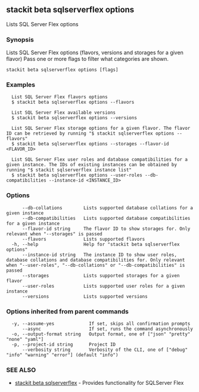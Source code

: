 ## stackit beta sqlserverflex options

Lists SQL Server Flex options

### Synopsis

Lists SQL Server Flex options (flavors, versions and storages for a given flavor)
Pass one or more flags to filter what categories are shown.

```
stackit beta sqlserverflex options [flags]
```

### Examples

```
  List SQL Server Flex flavors options
  $ stackit beta sqlserverflex options --flavors

  List SQL Server Flex available versions
  $ stackit beta sqlserverflex options --versions

  List SQL Server Flex storage options for a given flavor. The flavor ID can be retrieved by running "$ stackit sqlserverflex options --flavors"
  $ stackit beta sqlserverflex options --storages --flavor-id <FLAVOR_ID>

  List SQL Server Flex user roles and database compatibilities for a given instance. The IDs of existing instances can be obtained by running "$ stackit sqlserverflex instance list"
  $ stackit beta sqlserverflex options --user-roles --db-compatibilities --instance-id <INSTANCE_ID>
```

### Options

```
      --db-collations        Lists supported database collations for a given instance
      --db-compatibilities   Lists supported database compatibilities for a given instance
      --flavor-id string     The flavor ID to show storages for. Only relevant when "--storages" is passed
      --flavors              Lists supported flavors
  -h, --help                 Help for "stackit beta sqlserverflex options"
      --instance-id string   The instance ID to show user roles, database collations and database compatibilities for. Only relevant when "--user-roles", "--db-collations" or "--db-compatibilities" is passed
      --storages             Lists supported storages for a given flavor
      --user-roles           Lists supported user roles for a given instance
      --versions             Lists supported versions
```

### Options inherited from parent commands

```
  -y, --assume-yes             If set, skips all confirmation prompts
      --async                  If set, runs the command asynchronously
  -o, --output-format string   Output format, one of ["json" "pretty" "none" "yaml"]
  -p, --project-id string      Project ID
      --verbosity string       Verbosity of the CLI, one of ["debug" "info" "warning" "error"] (default "info")
```

### SEE ALSO

* [stackit beta sqlserverflex](./stackit_beta_sqlserverflex.md)	 - Provides functionality for SQLServer Flex

